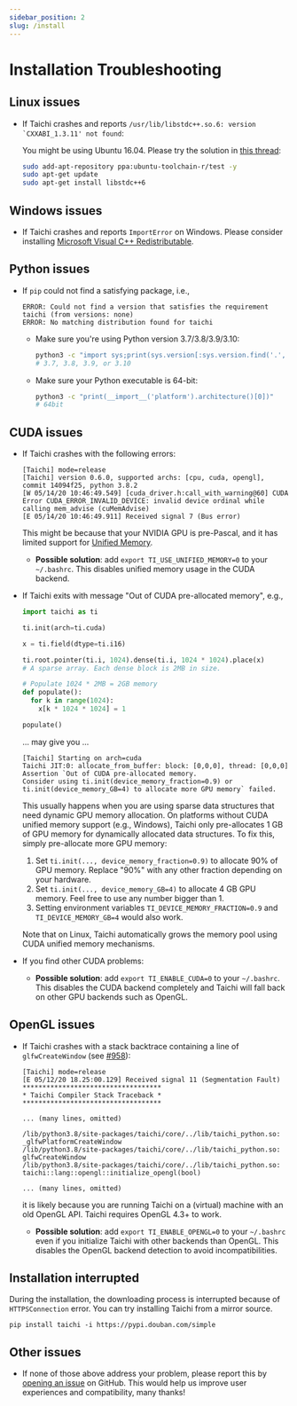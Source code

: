 ```yaml
---
sidebar_position: 2
slug: /install
---
```

# Installation Troubleshooting

## Linux issues

- If Taichi crashes and reports
  `` /usr/lib/libstdc++.so.6: version `CXXABI_1.3.11' not found ``:

  You might be using Ubuntu 16.04. Please try the solution in [this
  thread](https://github.com/tensorflow/serving/issues/819#issuecomment-377776784):

  ```bash
  sudo add-apt-repository ppa:ubuntu-toolchain-r/test -y
  sudo apt-get update
  sudo apt-get install libstdc++6
  ```


## Windows issues

- If Taichi crashes and reports `ImportError` on Windows. Please
  consider installing [Microsoft Visual C++
  Redistributable](https://aka.ms/vs/16/release/vc_redist.x64.exe).

## Python issues

- If `pip` could not find a satisfying package,
  i.e.,

  ```
  ERROR: Could not find a version that satisfies the requirement taichi (from versions: none)
  ERROR: No matching distribution found for taichi
  ```

  - Make sure you're using Python version 3.7/3.8/3.9/3.10:

    ```bash
    python3 -c "import sys;print(sys.version[:sys.version.find('.', 2)])"
    # 3.7, 3.8, 3.9, or 3.10
    ```

  - Make sure your Python executable is 64-bit:

    ```bash
    python3 -c "print(__import__('platform').architecture()[0])"
    # 64bit
    ```

## CUDA issues

- If Taichi crashes with the following errors:

  ```
  [Taichi] mode=release
  [Taichi] version 0.6.0, supported archs: [cpu, cuda, opengl], commit 14094f25, python 3.8.2
  [W 05/14/20 10:46:49.549] [cuda_driver.h:call_with_warning@60] CUDA Error CUDA_ERROR_INVALID_DEVICE: invalid device ordinal while calling mem_advise (cuMemAdvise)
  [E 05/14/20 10:46:49.911] Received signal 7 (Bus error)
  ```

  This might be because that your NVIDIA GPU is pre-Pascal, and it
  has limited support for [Unified
  Memory](https://www.nextplatform.com/2019/01/24/unified-memory-the-final-piece-of-the-gpu-programming-puzzle/).

  - **Possible solution**: add `export TI_USE_UNIFIED_MEMORY=0` to
    your `~/.bashrc`. This disables unified memory usage in the CUDA
    backend.


- If Taichi exits with message "Out of CUDA pre-allocated memory", e.g.,

  ```python
  import taichi as ti

  ti.init(arch=ti.cuda)

  x = ti.field(dtype=ti.i16)

  ti.root.pointer(ti.i, 1024).dense(ti.i, 1024 * 1024).place(x)
  # A sparse array. Each dense block is 2MB in size.

  # Populate 1024 * 2MB = 2GB memory
  def populate():
    for k in range(1024):
      x[k * 1024 * 1024] = 1

  populate()
  ```

  ... may give you ...

  ```
  [Taichi] Starting on arch=cuda
  Taichi JIT:0: allocate_from_buffer: block: [0,0,0], thread: [0,0,0] Assertion `Out of CUDA pre-allocated memory.
  Consider using ti.init(device_memory_fraction=0.9) or ti.init(device_memory_GB=4) to allocate more GPU memory` failed.
  ```

  This usually happens when you are using sparse data structures that need dynamic GPU memory allocation.
  On platforms without CUDA unified memory support (e.g., Windows),
  Taichi only pre-allocates 1 GB of GPU memory for dynamically allocated data structures.
  To fix this, simply pre-allocate more GPU memory:

    1. Set `ti.init(..., device_memory_fraction=0.9)` to allocate 90% of GPU memory. Replace "90%" with any other fraction depending on your hardware.
    2. Set `ti.init(..., device_memory_GB=4)` to allocate 4 GB GPU memory. Feel free to use any number bigger than 1.
    3. Setting environment variables `TI_DEVICE_MEMORY_FRACTION=0.9` and `TI_DEVICE_MEMORY_GB=4` would also work.

  Note that on Linux, Taichi automatically grows the memory pool using CUDA unified memory mechanisms.

- If you find other CUDA problems:

  - **Possible solution**: add `export TI_ENABLE_CUDA=0` to your
    `~/.bashrc`. This disables the CUDA backend completely and
    Taichi will fall back on other GPU backends such as OpenGL.

## OpenGL issues

- If Taichi crashes with a stack backtrace containing a line of
  `glfwCreateWindow` (see
  [\#958](https://github.com/taichi-dev/taichi/issues/958)):

  ```plaintext {9-11}
  [Taichi] mode=release
  [E 05/12/20 18.25:00.129] Received signal 11 (Segmentation Fault)
  ***********************************
  * Taichi Compiler Stack Traceback *
  ***********************************

  ... (many lines, omitted)

  /lib/python3.8/site-packages/taichi/core/../lib/taichi_python.so: _glfwPlatformCreateWindow
  /lib/python3.8/site-packages/taichi/core/../lib/taichi_python.so: glfwCreateWindow
  /lib/python3.8/site-packages/taichi/core/../lib/taichi_python.so: taichi::lang::opengl::initialize_opengl(bool)

  ... (many lines, omitted)
  ```

  it is likely because you are running Taichi on a (virtual) machine
  with an old OpenGL API. Taichi requires OpenGL 4.3+ to work.

  - **Possible solution**: add `export TI_ENABLE_OPENGL=0` to your
    `~/.bashrc` even if you initialize Taichi with other backends
    than OpenGL. This disables the OpenGL backend detection to avoid
    incompatibilities.

## Installation interrupted
During the installation, the downloading process is interrupted because of `HTTPSConnection` error. You can try installing Taichi from a mirror source.

```
pip install taichi -i https://pypi.douban.com/simple
```

## Other issues

- If none of those above address your problem, please report this by
  [opening an
  issue](https://github.com/taichi-dev/taichi/issues/new?labels=potential+bug&template=bug_report.md)
  on GitHub. This would help us improve user experiences and
  compatibility, many thanks!

